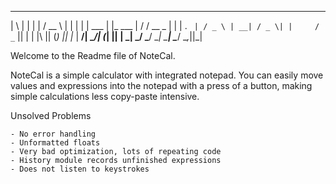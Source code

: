 
 _   _         _          _____         _ 
| \ | |       | |        /  __ \       | |
|  \| |  ___  | |_   ___ | /  \/  __ _ | |
| . ` | / _ \ | __| / _ \| |     / _` || |
| |\  || (_) || |_ |  __/| \__/\| (_| || |
\_| \_/ \___/  \__| \___| \____/ \__,_||_|
                                          


Welcome to the Readme file of NoteCal.

  NoteCal is a simple calculator with integrated notepad. You can easily move values and expressions into the notepad with a
  press of a button, making simple calculations less copy-paste intensive.
  
  Unsolved Problems
  
    - No error handling
    - Unformatted floats
    - Very bad optimization, lots of repeating code
    - History module records unfinished expressions
    - Does not listen to keystrokes
